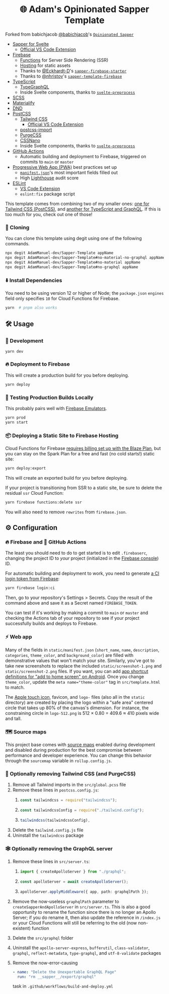<h1 align="center">🌐 Adam's Opinionated Sapper Template</h1>

Forked from babichjacob [@babichjacob](https://github.com/babichjacob)'s [`Opinionated Sapper`](https://github.com/babichjacob/sapper-firebase-typescript-graphql-tailwindcss-actions-template)

- [Sapper for Svelte](https://sapper.svelte.dev/)
  - [Official VS Code Extension](https://marketplace.visualstudio.com/items?itemName=svelte.svelte-vscode)
- [Firebase](https://firebase.google.com/)
  - [Functions](https://firebase.google.com/docs/functions/) for Server Side Rendering (SSR)
  - [Hosting](https://firebase.google.com/docs/hosting) for static assets
  - Thanks to [@Eckhardt-D](https://github.com/Eckhardt-D)'s [`sapper-firebase-starter`](https://github.com/Eckhardt-D/sapper-firebase-starter)
  - Thanks to [@nhristov](https://github.com/nhristov)'s [`sapper-template-firebase`](https://github.com/nhristov/sapper-template-firebase)
- [TypeScript](https://www.typescriptlang.org/)
  - [TypeGraphQL](https://typegraphql.com/)
  - Inside Svelte components, thanks to [`svelte-preprocess`](https://github.com/kaisermann/svelte-preprocess)
- [SCSS](https://github.com/sveltejs/svelte-preprocess)
- [Materialify](https://svelte-materialify.vercel.app/)
- [DND](https://github.com/isaacHagoel/svelte-dnd-action)
- [PostCSS](https://postcss.org/)
  - [Tailwind CSS](https://tailwindcss.com/)
    - [Official VS Code Extension](https://marketplace.visualstudio.com/items?itemName=bradlc.vscode-tailwindcss)
  - [postcss-import](https://github.com/postcss/postcss-import)
  - [PurgeCSS](https://www.purgecss.com/)
  - [CSSNano](https://cssnano.co/)
  - Inside Svelte components, thanks to [`svelte-preprocess`](https://github.com/kaisermann/svelte-preprocess)
- [GitHub Actions](https://github.com/features/actions)
  - Automatic building and deployment to Firebase, triggered on commits to `main` or `master`
- [Progressive Web App (PWA)](https://developer.mozilla.org/en-US/docs/Web/Progressive_web_apps) best practices set up
  - [`manifest.json`](https://developer.mozilla.org/en-US/docs/Web/Manifest)'s most important fields filled out
  - High [Lighthouse](https://developers.google.com/web/tools/lighthouse) audit score
- [ESLint](https://eslint.org/)
  - [VS Code Extension](https://marketplace.visualstudio.com/items?itemName=dbaeumer.vscode-eslint)
  - `eslint:fix` package script

This template comes from combining two of my smaller ones: [one for Tailwind CSS (PostCSS)](https://github.com/babichjacob/sapper-postcss-template), and [another for TypeScript and GraphQL](https://github.com/babichjacob/sapper-typescript-graphql-template). If this is too much for you, check out one of those!

### 💽 Cloning

You can clone this template using degit using one of the following commands. 

```bash
npx degit AdamManuel-dev/Sapper-Template appName
npx degit AdamManuel-dev/Sapper-Template#no-material-no-graphql appName
npx degit AdamManuel-dev/Sapper-Template#no-material appName
npx degit AdamManuel-dev/Sapper-Template#no-graphql appName
```

### ⬇️ Install Dependencies

You need to be using version 12 or higher of Node; the `package.json` `engines` field only specifies `10` for Cloud Functions for Firebase.

```sh
yarn  # pnpm also works
```

## 🛠 Usage

### 🧪 Development

```sh
yarn dev
```

### 🔥 Deployment to Firebase

This will create a production build for you before deploying.

```sh
yarn deploy
```

### 🔨 Testing Production Builds Locally

This probably pairs well with [Firebase Emulators](https://firebase.google.com/docs/rules/emulator-setup).

```sh
yarn prod
yarn start
```

### 📦 Deploying a Static Site to Firebase Hosting

Cloud Functions for Firebase [requires billing set up with the Blaze Plan](https://firebase.google.com/support/faq#expandable-15), but you can stay on the Spark Plan for a free and fast (no cold starts!) static site:

```sh
yarn deploy:export
```

This will create an exported build for you before deploying.

If your project is transitioning from SSR to a static site, be sure to delete the residual `ssr` Cloud Function:

```sh
yarn firebase functions:delete ssr
```

You will also need to remove `rewrites` from `firebase.json`.

## ⚙ Configuration

### 🔥 Firebase and 🐙 GitHub Actions

The least you should need to do to get started is to edit `.firebaserc`, changing the project ID to _your_ project (initialized in the [Firebase console](https://console.firebase.google.com/)) ID.

For automatic building and deployment to work, you need to generate [a CI login token from Firebase](https://firebase.google.com/docs/cli#cli-ci-systems):

```sh
yarn firebase login:ci
```

Then, go to your repository's Settings > Secrets. Copy the result of the command above and save it as a Secret named `FIREBASE_TOKEN`.

You can test if it's working by making a commit to `main` or `master` and checking the Actions tab of your repository to see if your project successfully builds and deploys to Firebase.

### ⚡ Web app

Many of the fields in `static/manifest.json` (`short_name`, `name`, `description`, `categories`, `theme_color`, and `background_color`) are filled with demonstrative values that won't match your site. Similarly, you've got to take new screenshots to replace the included `static/screenshot-1.png` and `static/screenshot-2.png` files. If you want, you can add [app shortcut definitions for "add to home screen" on Android](https://web.dev/app-shortcuts/#define-app-shortcuts-in-the-web-app-manifest). Once you change `theme_color`, update the `meta name="theme-color"` tag in `src/template.html` to match.

The [Apple touch icon](https://developer.apple.com/library/archive/documentation/AppleApplications/Reference/SafariWebContent/ConfiguringWebApplications/ConfiguringWebApplications.html), favicon, and `logo-` files (also all in the `static` directory) are created by placing the logo within a "safe area" centered circle that takes up 80% of the canvas's dimension. For instance, the constraining circle in `logo-512.png` is 512 × 0.80 = 409.6 ≈ 410 pixels wide and tall.

### 🗺 Source maps

This project base comes with [source maps](https://blog.teamtreehouse.com/introduction-source-maps) enabled during development and disabled during production for the best compromise between performance and developer experience. You can change this behavior through the `sourcemap` variable in `rollup.config.js`.

### 💨 Optionally removing Tailwind CSS (and PurgeCSS)

1. Remove all Tailwind imports in the `src/global.pcss` file
2. Remove these lines in `postcss.config.js`:
   1. ```js
      const tailwindcss = require("tailwindcss");
      ```
   2. ```js
      const tailwindcssConfig = require("./tailwind.config");
      ```
   3. ```js
      tailwindcss(tailwindcssConfig),
      ```
3. Delete the `tailwind.config.js` file
4. Uninstall the `tailwindcss` package

### 🕸 Optionally removing the GraphQL server

1. Remove these lines in `src/server.ts`:

   1. ```ts
      import { createApolloServer } from "./graphql";
      ```
   2. ```ts
      const apolloServer = await createApolloServer();
      ```
   3. ```ts
      apolloServer.applyMiddleware({ app, path: graphqlPath });
      ```

2. Remove the now-useless `graphqlPath` parameter to `createSapperAndApolloServer` in `src/server.ts`. This is also a good opportunity to rename the function since there is no longer an Apollo Server; if you do rename it, then also update the reference in `/index.js` or your Cloud Functions will still be referring to the old (now non-existent) function

3. Delete the `src/graphql` folder

4. Uninstall the `apollo-server-express`, `bufferutil`, `class-validator`, `graphql`, `reflect-metadata`, `type-graphql`, and `utf-8-validate` packages

5. Remove the now-error-causing
   ```yaml
   - name: "Delete the Unexportable GraphQL Page"
     run: "rm __sapper__/export/graphql"
   ```
   task in `.github/workflows/build-and-deploy.yml`
